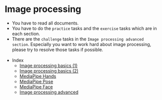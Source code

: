 # Image processing
- You have to read all documents.
- You have to do the `practice` tasks and the `exercise` tasks which are in each section.
- There are the `challenge` tasks in the `Image processing advanced section`. Especially you want to work hard about image processing, please try to resolve those tasks if possible.
<br><br>
- Index
  - [Image processing basics (1)](basics/basics_01.md)
  - [Image processing basics (2)](basics/basics_02.md)
  - [MediaPipe Hands](mediapipe/hands.md)
  - [MediaPipe Pose](mediapipe/pose.md)
  - [MediaPipe Face](mediapipe/face.md)
  - [Image processing advanced](advanced/holistic.md)
